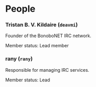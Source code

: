 People
======

### Tristan B. V. Kildaire (`deavmi`)

Founder of the BonoboNET IRC network.

Member status: Lead member

### rany (`rany`)

Responsible for managing IRC services.

Member status: Lead
